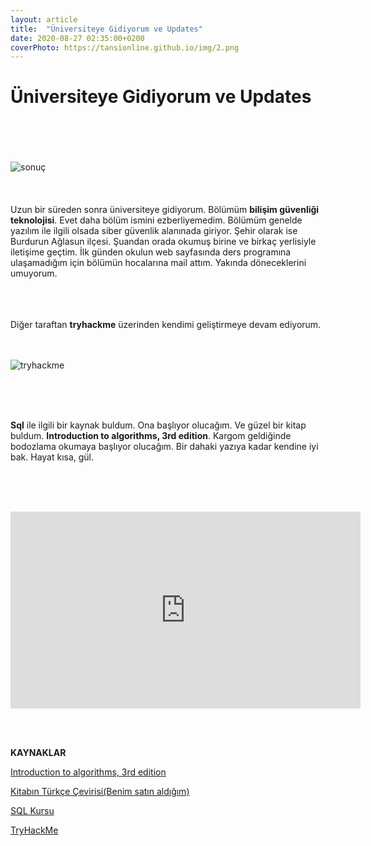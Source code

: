 ```yaml
---
layout: article
title:  "Üniversiteye Gidiyorum ve Updates"
date: 2020-08-27 02:35:00+0200
coverPhoto: https://tansionline.github.io/img/2.png
---
```


# Üniversiteye Gidiyorum ve Updates
<br><br>
<br><br>
![sonuç](https://tansionline.github.io/img/1.png)
<br><br>
<br><br>
Uzun bir süreden sonra üniversiteye gidiyorum. Bölümüm **bilişim güvenliği teknolojisi**. Evet daha bölüm ismini ezberliyemedim. Bölümüm genelde yazılım ile ilgili olsada siber güvenlik alanınada giriyor. Şehir olarak ise Burdurun Ağlasun ilçesi. Şuandan orada okumuş birine ve birkaç yerlisiyle iletişime geçtim. İlk günden okulun web sayfasında ders programına ulaşamadığım için bölümün hocalarına mail attım. Yakında döneceklerini umuyorum. 
<br><br>

<br><br>
Diğer taraftan **tryhackme** üzerinden kendimi geliştirmeye devam ediyorum.
<br><br><br>

![tryhackme](https://tansionline.github.io/img/4.png)

<br><br><br>

 **Sql** ile ilgili bir kaynak buldum. Ona başlıyor olucağım. Ve güzel bir kitap buldum. **Introduction to algorithms, 3rd edition**. Kargom geldiğinde bodozlama okumaya başlıyor olucağım.  Bir dahaki yazıya kadar kendine iyi bak. Hayat kısa, gül. 

<br><br><br>

<iframe width="560" height="315" src="https://www.youtube.com/embed/2jSMXR71d6c" frameborder="0" allow="accelerometer; autoplay; encrypted-media; gyroscope; picture-in-picture" allowfullscreen>
</iframe>

<br><br>

**KAYNAKLAR**

<a href="https://edutechlearners.com/download/Introduction_to_algorithms-3rd%20Edition.pdf">Introduction to algorithms, 3rd edition </a>

<a href="http://www.palmeyayinevi.com/algorItmalara-gIrIs">Kitabın Türkçe Çevirisi(Benim satın aldığım)</a>

<a href="https://www.khanacademy.org/computing/computer-programming/sql/sql-basics/v/welcome-to-sql
">SQL Kursu</a>

<a href="https://tryhackme.com/">TryHackMe</a>
